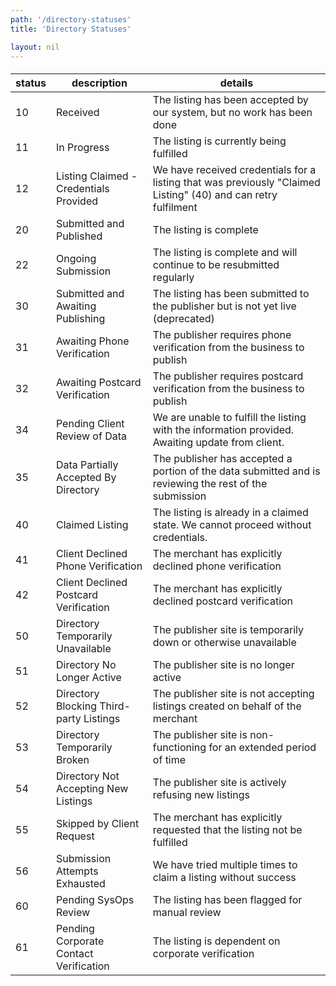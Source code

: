 ```yaml
---
path: '/directory-statuses'
title: 'Directory Statuses'

layout: nil
---
```



####
| status | description | details |
|--------|-------------|---------|
| 10 | Received | The listing has been accepted by our system, but no work has been done |
| 11 | In Progress | The listing is currently being fulfilled |
| 12 | Listing Claimed - Credentials Provided | We have received credentials for a listing that was previously "Claimed Listing" (40) and can retry fulfilment |
| 20 | Submitted and Published | The listing is complete |
| 22 | Ongoing Submission | The listing is complete and will continue to be resubmitted regularly |
| 30 | Submitted and Awaiting Publishing | The listing has been submitted to the publisher but is not yet live (deprecated) |
| 31 | Awaiting Phone Verification | The publisher requires phone verification from the business to publish |
| 32 | Awaiting Postcard Verification | The publisher requires postcard verification from the business to publish |
| 34 | Pending Client Review of Data | We are unable to fulfill the listing with the information provided. Awaiting update from client. |
| 35 | Data Partially Accepted By Directory | The publisher has accepted a portion of the data submitted and is reviewing the rest of the submission |
| 40 | Claimed Listing | The listing is already in a claimed state. We cannot proceed without credentials. |
| 41 | Client Declined Phone Verification | The merchant has explicitly declined phone verification |
| 42 | Client Declined Postcard Verification | The merchant has explicitly declined postcard verification |
| 50 | Directory Temporarily Unavailable | The publisher site is temporarily down or otherwise unavailable |
| 51 | Directory No Longer Active | The publisher site is no longer active |
| 52 | Directory Blocking Third-party Listings | The publisher site is not accepting listings created on behalf of the merchant |
| 53 | Directory Temporarily Broken | The publisher site is non-functioning for an extended period of time |
| 54 | Directory Not Accepting New Listings | The publisher site is actively refusing new listings |
| 55 | Skipped by Client Request | The merchant has explicitly requested that the listing not be fulfilled |
| 56 | Submission Attempts Exhausted | We have tried multiple times to claim a listing without success |
| 60 | Pending SysOps Review | The listing has been flagged for manual review |
| 61 | Pending Corporate Contact Verification | The listing is dependent on corporate verification |
